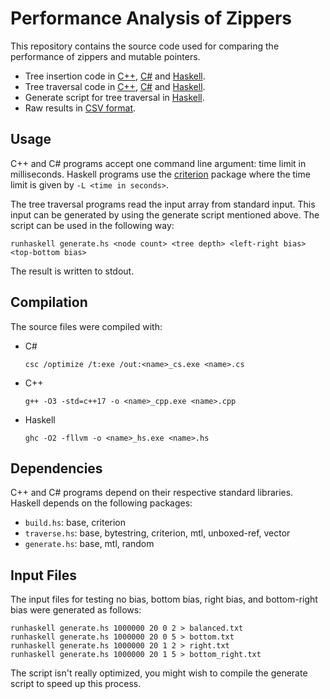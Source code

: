 # Performance Analysis of Zippers

This repository contains the source code used for comparing the performance of zippers and mutable pointers.

* Tree insertion code in [C++](build.cpp), [C#](build.cs) and [Haskell](build.hs).
* Tree traversal code in [C++](traverse.cpp), [C#](traverse.cs) and [Haskell](traverse.hs).
* Generate script for tree traversal in [Haskell](generate.hs).
* Raw results in [CSV format](data.csv).

## Usage

C++ and C# programs accept one command line argument: time limit in milliseconds.
Haskell programs use the [criterion](http://hackage.haskell.org/package/criterion)
package where the time limit is given by `-L <time in seconds>`.

The tree traversal programs read the input array from standard input. This input can
be generated by using the generate script mentioned above. The script can be used in the
following way:

    runhaskell generate.hs <node count> <tree depth> <left-right bias> <top-bottom bias>

The result is written to stdout.

## Compilation

The source files were compiled with:

* C#

      csc /optimize /t:exe /out:<name>_cs.exe <name>.cs

* C++

      g++ -O3 -std=c++17 -o <name>_cpp.exe <name>.cpp

* Haskell

      ghc -O2 -fllvm -o <name>_hs.exe <name>.hs

## Dependencies

C++ and C# programs depend on their respective standard libraries. Haskell depends on the following packages:

* `build.hs`: base, criterion
* `traverse.hs`: base, bytestring, criterion, mtl, unboxed-ref, vector
* `generate.hs`: base, mtl, random

## Input Files

The input files for testing no bias, bottom bias, right bias, and bottom-right bias were
generated as follows:

    runhaskell generate.hs 1000000 20 0 2 > balanced.txt
    runhaskell generate.hs 1000000 20 0 5 > bottom.txt
    runhaskell generate.hs 1000000 20 1 2 > right.txt
    runhaskell generate.hs 1000000 20 1 5 > bottom_right.txt

The script isn't really optimized, you might wish to compile the generate script to
speed up this process.
